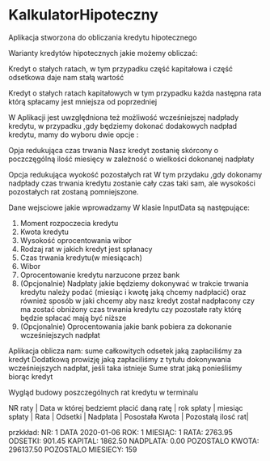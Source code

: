 # KalkulatorHipoteczny

Aplikacja stworzona do obliczania kredytu hipotecznego

Warianty kredytów hipotecznych jakie możemy obliczać:

Kredyt o stałych ratach, w tym przypadku część kapitałowa i część odsetkowa daje nam stałą wartość

Kredyt o stałych ratach kapitałowych w tym przypadku każda następna rata którą spłacamy jest mniejsza od poprzedniej

W Aplikacji jest uwzględniona też możliwość wcześniejszej nadpłady kredytu, w przypadku ,gdy będziemy dokonać dodakowych
nadpład kredytu, mamy do wyboru dwie opcje : 

Opja redukująca czas trwania
Nasz kredyt zostanię skórcony o poczczęgólną ilość miesięcy w zależność o wielkości dokonanej nadpłaty

Opcja redukująca wyokość pozostałych rat
W tym przydaku ,gdy dokonamy nadpłady czas trwania kredytu zostanie cały czas taki sam, ale wysokości
pozostałych rat zostaną pomniejszone.

Dane wejsciowe jakie wprowadzamy W klasie InputData są następujące: 
1. Moment rozpoczecia kredytu 
2. Kwota kredytu
3. Wysokość oprocentowania wibor 
4. Rodzaj rat w jakich kredyt jest spłanacy
5. Czas trwania kredytu(w miesiącach)
6. Wibor
7. Oprocentowanie kredytu narzucone przez bank
8. (Opcjonalnie) Nadpłaty jakie będziemy dokonywać w trakcie trwania kredytu należy podać
(miesiąc i kwotę jaką chcemy nadpłacić) oraz również sposób w jaki chcemy aby nasz kredyt został nadpłacony
czy ma zostać obniżony czas trwania kredytu czy pozostałe raty którę będzie spłacać mają być niższe
9. (Opcjonalnie) Oprocentowania jakie bank pobiera za dokonanie wcześniejszych nadpłat

Aplikacja oblicza nam:
sume całkowitych odsetek jaką zapłaciliśmy za kredyt 
Dodatkową prowizję jaką zapłaciliśmy z tytułu dokonywania wcześniejszych nadpłat, jeśli taka istnieje
Sume strat jaką ponieśliśmy biorąc kredyt

Wygląd budowy poszczególnych rat kredytu w terminalu

NR raty | Data w której bedziemt płacić daną ratę | rok spłaty | miesiąc spłaty | Rata | Odsetki | Nadpłata | Posostała Kwota | Pozostałą ilosć rat|

przkkład: 
NR: 1 DATA 2020-01-06 ROK: 1 MIESIĄC: 1 RATA: 2763.95 ODSETKI: 901.45 KAPITAL: 1862.50 NADPLATA: 0.00 POZOSTALO KWOTA: 296137.50 POZOSTALO MIESIECY: 159
